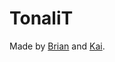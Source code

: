 TonaliT
=======

Made by <a href="https://github.com/bsantero">Brian</a> and <a href="https://github.com/kaicataldo">Kai</a>.
